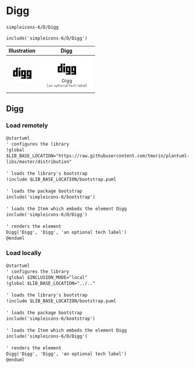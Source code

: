 # Digg


```text
simpleicons-6/D/Digg
```

```text
include('simpleicons-6/D/Digg')
```



| Illustration | Digg |
| :---: | :---: |
| ![illustration for Illustration](../../simpleicons-6/D/Digg.png) | ![illustration for Digg](../../simpleicons-6/D/Digg.Local.png) |




## Digg

### Load remotely
```plantuml
@startuml
' configures the library
!global $LIB_BASE_LOCATION="https://raw.githubusercontent.com/tmorin/plantuml-libs/master/distribution"

' loads the library's bootstrap
!include $LIB_BASE_LOCATION/bootstrap.puml

' loads the package bootstrap
include('simpleicons-6/bootstrap')

' loads the Item which embeds the element Digg
include('simpleicons-6/D/Digg')

' renders the element
Digg('Digg', 'Digg', 'an optional tech label')
@enduml
```

### Load locally
```plantuml
@startuml
' configures the library
!global $INCLUSION_MODE="local"
!global $LIB_BASE_LOCATION="../.."

' loads the library's bootstrap
!include $LIB_BASE_LOCATION/bootstrap.puml

' loads the package bootstrap
include('simpleicons-6/bootstrap')

' loads the Item which embeds the element Digg
include('simpleicons-6/D/Digg')

' renders the element
Digg('Digg', 'Digg', 'an optional tech label')
@enduml
```


